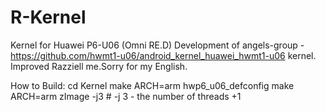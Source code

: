 # R-Kernel
Kernel for Huawei P6-U06 (Omni RE.D)
Development of angels-group - https://github.com/hwmt1-u06/android_kernel_huawei_hwmt1-u06 kernel. Improved Razziell me.Sorry for my English.
   
   How to Build:
   cd Kernel
   make ARCH=arm hwp6_u06_defconfig
   make ARCH=arm zImage -j3 # -j 3 - the number of threads +1
